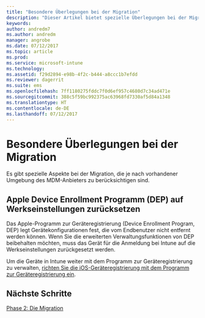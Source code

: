 ```yaml
---
title: "Besondere Überlegungen bei der Migration"
description: "Dieser Artikel bietet spezielle Überlegungen bei der Migration, bevor Sie eine Migrationskampagne starten."
keywords: 
author: andredm7
ms.author: andredm
manager: angrobe
ms.date: 07/12/2017
ms.topic: article
ms.prod: 
ms.service: microsoft-intune
ms.technology: 
ms.assetid: f29d2894-e98b-4f2c-b444-a8ccc1b7efdd
ms.reviewer: dagerrit
ms.suite: ems
ms.openlocfilehash: 7ff1180275fddc7f0d6ef957c4680d7c34ad471e
ms.sourcegitcommit: 388c5f59bc992375ac63968fd7330af5d84a1348
ms.translationtype: HT
ms.contentlocale: de-DE
ms.lasthandoff: 07/12/2017
---
```

# <a name="special-migration-considerations"></a>Besondere Überlegungen bei der Migration

Es gibt spezielle Aspekte bei der Migration, die je nach vorhandener Umgebung des MDM-Anbieters zu berücksichtigen sind.

## <a name="factory-reset-for-apples-device-enrollment-program-dep"></a>Apple Device Enrollment Programm (DEP) auf Werkseinstellungen zurücksetzen

Das Apple-Programm zur Geräteregistrierung (Device Enrollment Program, DEP) legt Gerätekonfigurationen fest, die vom Endbenutzer nicht entfernt werden können. Wenn Sie die erweiterten Verwaltungsfunktionen von DEP beibehalten möchten, muss das Gerät für die Anmeldung bei Intune auf die Werkseinstellungen zurückgesetzt werden.

Um die Geräte in Intune weiter mit dem Programm zur Geräteregistrierung zu verwalten, [richten Sie die iOS-Geräteregistrierung mit dem Programm zur Geräteregistrierung ein](device-enrollment-program-enroll-ios.md).


## <a name="next-steps"></a>Nächste Schritte

[Phase 2: Die Migration](migration-guide-campaign.md)
